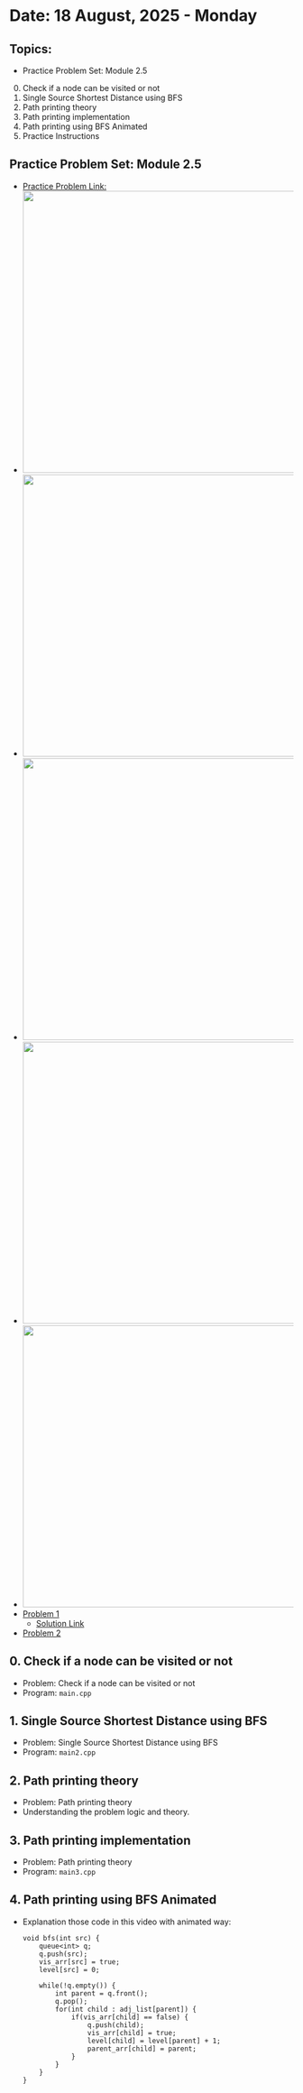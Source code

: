 # Date: 18 August, 2025 - Monday

## Topics:
- Practice Problem Set: Module 2.5
0. Check if a node can be visited or not
1. Single Source Shortest Distance using BFS
2. Path printing theory
3. Path printing implementation
4. Path printing using BFS Animated
5. Practice Instructions

## Practice Problem Set: Module 2.5
- [Practice Problem Link:](https://docs.google.com/document/d/1PyDLefzBJ0s9ob5MxfFxUcTM5RB1UaQF/edit?usp=sharing&ouid=110071013354717279052&rtpof=true&sd=true)
- <img src="./images/practice_problem.png" width="500">
- <img src="./images/practice_problem2.png" width="500">
- <img src="./images/practice_problem3.png" width="500">
- <img src="./images/practice_problem4.png" width="500">
- <img src="./images/practice_problem5.png" width="500">
- [Problem 1](https://leetcode.com/problems/keys-and-rooms/description/)
    - [Solution Link](https://leetcode.com/problems/keys-and-rooms/solutions/7080245/simple-bfs-beginner-friendly-beats-100-b-lvt4/)
- [Problem 2](https://cses.fi/problemset/task/1667)

## 0. Check if a node can be visited or not
- Problem: Check if a node can be visited or not
- Program: `main.cpp`

## 1. Single Source Shortest Distance using BFS
- Problem: Single Source Shortest Distance using BFS
- Program: `main2.cpp`

## 2. Path printing theory
- Problem: Path printing theory
- Understanding the problem logic and theory.

## 3. Path printing implementation
- Problem: Path printing theory
- Program: `main3.cpp`

## 4. Path printing using BFS Animated
- Explanation those code in this video with animated way:
    ```
    void bfs(int src) {
        queue<int> q;
        q.push(src);
        vis_arr[src] = true;
        level[src] = 0;

        while(!q.empty()) {
            int parent = q.front();
            q.pop();
            for(int child : adj_list[parent]) {
                if(vis_arr[child] == false) {
                    q.push(child);
                    vis_arr[child] = true;
                    level[child] = level[parent] + 1;
                    parent_arr[child] = parent;
                }
            }
        }
    }
    ```